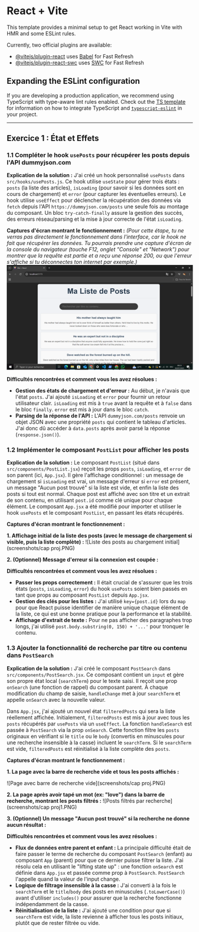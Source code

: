 # React + Vite

This template provides a minimal setup to get React working in Vite with HMR and some ESLint rules.

Currently, two official plugins are available:

- [@vitejs/plugin-react](https://github.com/vitejs/vite-plugin-react/blob/main/packages/plugin-react) uses [Babel](https://babeljs.io/) for Fast Refresh
- [@vitejs/plugin-react-swc](https://github.com/vitejs/vite-plugin-react/blob/main/packages/plugin-react-swc) uses [SWC](https://swc.rs/) for Fast Refresh

## Expanding the ESLint configuration

If you are developing a production application, we recommend using TypeScript with type-aware lint rules enabled. Check out the [TS template](https://github.com/vitejs/vite/tree/main/packages/create-vite/template-react-ts) for information on how to integrate TypeScript and [`typescript-eslint`](https://typescript-eslint.io) in your project.

---

## Exercice 1 : État et Effets

### 1.1 Compléter le hook `usePosts` pour récupérer les posts depuis l'API dummyjson.com

**Explication de la solution :**
J'ai créé un hook personnalisé `usePosts` dans `src/hooks/usePosts.js`. Ce hook utilise `useState` pour gérer trois états : `posts` (la liste des articles), `isLoading` (pour savoir si les données sont en cours de chargement) et `error` (pour capturer les éventuelles erreurs).
Le hook utilise `useEffect` pour déclencher la récupération des données via `fetch` depuis l'API `https://dummyjson.com/posts` une seule fois au montage du composant. Un bloc `try-catch-finally` assure la gestion des succès, des erreurs réseau/parsing et la mise à jour correcte de l'état `isLoading`.

**Captures d'écran montrant le fonctionnement :**
*(Pour cette étape, tu ne verras pas directement le fonctionnement dans l'interface, car le hook ne fait que récupérer les données. Tu pourrais prendre une capture d'écran de la console du navigateur (touche F12, onglet "Console" et "Network") pour montrer que la requête est partie et a reçu une réponse 200, ou que l'erreur s'affiche si tu déconnectes ton internet par exemple.)*
![image_alt](https://github.com/Imane029/tp_react_hooks/blob/7c6930249dfc04f57fcb0aa439ab380fac71042d/screenshots/cap%20proj.PNG)

**Difficultés rencontrées et comment vous les avez résolues :**
* **Gestion des états de chargement et d'erreur :** Au début, je n'avais que l'état `posts`. J'ai ajouté `isLoading` et `error` pour fournir un retour utilisateur clair. `isLoading` est mis à `true` avant la requête et à `false` dans le bloc `finally`. `error` est mis à jour dans le bloc `catch`.
* **Parsing de la réponse de l'API :** L'API `dummyjson.com/posts` renvoie un objet JSON avec une propriété `posts` qui contient le tableau d'articles. J'ai donc dû accéder à `data.posts` après avoir parsé la réponse (`response.json()`).

### 1.2 Implémenter le composant `PostList` pour afficher les posts

**Explication de la solution :**
Le composant `PostList` (situé dans `src/components/PostList.jsx`) reçoit les props `posts`, `isLoading`, et `error` de son parent (ici, `App.jsx`). Il gère l'affichage conditionnel : un message de chargement si `isLoading` est vrai, un message d'erreur si `error` est présent, un message "Aucun post trouvé" si la liste est vide, et enfin la liste des posts si tout est normal. Chaque post est affiché avec son titre et un extrait de son contenu, en utilisant `post.id` comme clé unique pour chaque élément.
Le composant `App.jsx` a été modifié pour importer et utiliser le hook `usePosts` et le composant `PostList`, en passant les états récupérés.

**Captures d'écran montrant le fonctionnement :**

**1. Affichage initial de la liste des posts (avec le message de chargement si visible, puis la liste complète) :**
![Liste des posts au chargement initial](screenshots/cap proj.PNG)

**2. (Optionnel) Message d'erreur si la connexion est coupée :**


**Difficultés rencontrées et comment vous les avez résolues :**
* **Passer les props correctement :** Il était crucial de s'assurer que les trois états (`posts`, `isLoading`, `error`) du hook `usePosts` soient bien passés en tant que props au composant `PostList` depuis `App.jsx`.
* **Gestion des clés pour les listes :** J'ai utilisé `key={post.id}` lors du `map` pour que React puisse identifier de manière unique chaque élément de la liste, ce qui est une bonne pratique pour la performance et la stabilité.
* **Affichage d'extrait de texte :** Pour ne pas afficher des paragraphes trop longs, j'ai utilisé `post.body.substring(0, 150) + '...'` pour tronquer le contenu.

### 1.3 Ajouter la fonctionnalité de recherche par titre ou contenu dans `PostSearch`

**Explication de la solution :**
J'ai créé le composant `PostSearch` dans `src/components/PostSearch.jsx`. Ce composant contient un `input` et gère son propre état local (`searchTerm`) pour le texte saisi. Il reçoit une prop `onSearch` (une fonction de rappel) du composant parent. À chaque modification du champ de saisie, `handleChange` met à jour `searchTerm` et appelle `onSearch` avec la nouvelle valeur.

Dans `App.jsx`, j'ai ajouté un nouvel état `filteredPosts` qui sera la liste réellement affichée. Initialement, `filteredPosts` est mis à jour avec tous les `posts` récupérés par `usePosts` via un `useEffect`. La fonction `handleSearch` est passée à `PostSearch` via la prop `onSearch`. Cette fonction filtre les `posts` originaux en vérifiant si le `title` ou le `body` (convertis en minuscules pour une recherche insensible à la casse) incluent le `searchTerm`. Si le `searchTerm` est vide, `filteredPosts` est réinitialisé à la liste complète des `posts`.

**Captures d'écran montrant le fonctionnement :**

**1. La page avec la barre de recherche vide et tous les posts affichés :**

![Page avec barre de recherche vide](screenshots/cap proj.PNG)

**2. La page après avoir tapé un mot (ex: "love") dans la barre de recherche, montrant les posts filtrés :**
![Posts filtrés par recherche](screenshots/cap proj1.PNG)

**3. (Optionnel) Un message "Aucun post trouvé" si la recherche ne donne aucun résultat :**


**Difficultés rencontrées et comment vous les avez résolues :**
* **Flux de données entre parent et enfant :** La principale difficulté était de faire passer le terme de recherche du composant `PostSearch` (enfant) au composant `App` (parent) pour que ce dernier puisse filtrer la liste. J'ai résolu cela en utilisant le "lifting state up" : une fonction `onSearch` est définie dans `App.jsx` et passée comme prop à `PostSearch`. `PostSearch` l'appelle quand la valeur de l'input change.
* **Logique de filtrage insensible à la casse :** J'ai converti à la fois le `searchTerm` et le `title`/`body` des posts en minuscules (`.toLowerCase()`) avant d'utiliser `includes()` pour assurer que la recherche fonctionne indépendamment de la casse.
* **Réinitialisation de la liste :** J'ai ajouté une condition pour que si `searchTerm` est vide, la liste revienne à afficher tous les posts initiaux, plutôt que de rester filtrée ou vide.
